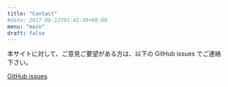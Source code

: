 ```yaml
---
title: "Contact"
#date: 2017-08-12T01:42:38+09:00
menu: "main"
draft: false
---
```


本サイトに対して、ご意見ご要望がある方は、以下の GitHub issues でご連絡下さい。

[GitHub issues](https://github.com/beli68/jodo.hyogo.jp/issues)
